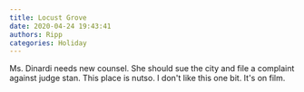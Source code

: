 ```yaml
---
title: Locust Grove
date: 2020-04-24 19:43:41
authors: Ripp
categories: Holiday
---
```


 Ms. Dinardi needs new counsel. She should sue the city and file a complaint against judge stan. This place is nutso. I don't like this one bit. It's on film.